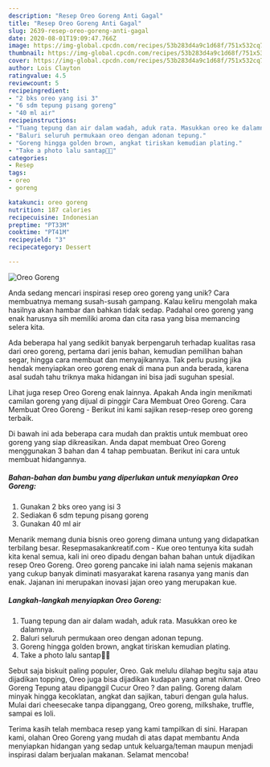 ```yaml
---
description: "Resep Oreo Goreng Anti Gagal"
title: "Resep Oreo Goreng Anti Gagal"
slug: 2639-resep-oreo-goreng-anti-gagal
date: 2020-08-01T19:09:47.766Z
image: https://img-global.cpcdn.com/recipes/53b283d4a9c1d68f/751x532cq70/oreo-goreng-foto-resep-utama.jpg
thumbnail: https://img-global.cpcdn.com/recipes/53b283d4a9c1d68f/751x532cq70/oreo-goreng-foto-resep-utama.jpg
cover: https://img-global.cpcdn.com/recipes/53b283d4a9c1d68f/751x532cq70/oreo-goreng-foto-resep-utama.jpg
author: Lois Clayton
ratingvalue: 4.5
reviewcount: 5
recipeingredient:
- "2 bks oreo yang isi 3"
- "6 sdm tepung pisang goreng"
- "40 ml air"
recipeinstructions:
- "Tuang tepung dan air dalam wadah, aduk rata. Masukkan oreo ke dalamnya."
- "Baluri seluruh permukaan oreo dengan adonan tepung."
- "Goreng hingga golden brown, angkat tiriskan kemudian plating."
- "Take a photo lalu santap🍴😋"
categories:
- Resep
tags:
- oreo
- goreng

katakunci: oreo goreng 
nutrition: 187 calories
recipecuisine: Indonesian
preptime: "PT33M"
cooktime: "PT41M"
recipeyield: "3"
recipecategory: Dessert

---
```



![Oreo Goreng](https://img-global.cpcdn.com/recipes/53b283d4a9c1d68f/751x532cq70/oreo-goreng-foto-resep-utama.jpg)

Anda sedang mencari inspirasi resep oreo goreng yang unik? Cara membuatnya memang susah-susah gampang. Kalau keliru mengolah maka hasilnya akan hambar dan bahkan tidak sedap. Padahal oreo goreng yang enak harusnya sih memiliki aroma dan cita rasa yang bisa memancing selera kita.

Ada beberapa hal yang sedikit banyak berpengaruh terhadap kualitas rasa dari oreo goreng, pertama dari jenis bahan, kemudian pemilihan bahan segar, hingga cara membuat dan menyajikannya. Tak perlu pusing jika hendak menyiapkan oreo goreng enak di mana pun anda berada, karena asal sudah tahu triknya maka hidangan ini bisa jadi suguhan spesial.

Lihat juga resep Oreo Goreng enak lainnya. Apakah Anda ingin menikmati camilan goreng yang dijual di pinggir Cara Membuat Oreo Goreng. Cara Membuat Oreo Goreng - Berikut ini kami sajikan resep-resep oreo goreng terbaik.


Di bawah ini ada beberapa cara mudah dan praktis untuk membuat oreo goreng yang siap dikreasikan. Anda dapat membuat Oreo Goreng menggunakan 3 bahan dan 4 tahap pembuatan. Berikut ini cara untuk membuat hidangannya.

<!--inarticleads1-->

##### Bahan-bahan dan bumbu yang diperlukan untuk menyiapkan Oreo Goreng:

1. Gunakan 2 bks oreo yang isi 3
1. Sediakan 6 sdm tepung pisang goreng
1. Gunakan 40 ml air


Menarik memang dunia bisnis oreo goreng dimana untung yang didapatkan terbilang besar. Resepmasakankreatif.com - Kue oreo tentunya kita sudah kita kenal semua, kali ini oreo dipadu dengan bahan bahan untuk dijadikan resep Oreo Goreng. Oreo goreng pancake ini ialah nama sejenis makanan yang cukup banyak diminati masyarakat karena rasanya yang manis dan enak. Jajanan ini merupakan inovasi jajan oreo yang merupakan kue. 

<!--inarticleads2-->

##### Langkah-langkah menyiapkan Oreo Goreng:

1. Tuang tepung dan air dalam wadah, aduk rata. Masukkan oreo ke dalamnya.
1. Baluri seluruh permukaan oreo dengan adonan tepung.
1. Goreng hingga golden brown, angkat tiriskan kemudian plating.
1. Take a photo lalu santap🍴😋


Sebut saja biskuit paling populer, Oreo. Gak melulu dilahap begitu saja atau dijadikan topping, Oreo juga bisa dijadikan kudapan yang amat nikmat. Oreo Goreng Tepung atau dipanggil Cucur Oreo ? dan paling. Goreng dalam minyak hingga kecoklatan, angkat dan sajikan, taburi dengan gula halus. Mulai dari cheesecake tanpa dipanggang, Oreo goreng, milkshake, truffle, sampai es loli. 

Terima kasih telah membaca resep yang kami tampilkan di sini. Harapan kami, olahan Oreo Goreng yang mudah di atas dapat membantu Anda menyiapkan hidangan yang sedap untuk keluarga/teman maupun menjadi inspirasi dalam berjualan makanan. Selamat mencoba!
